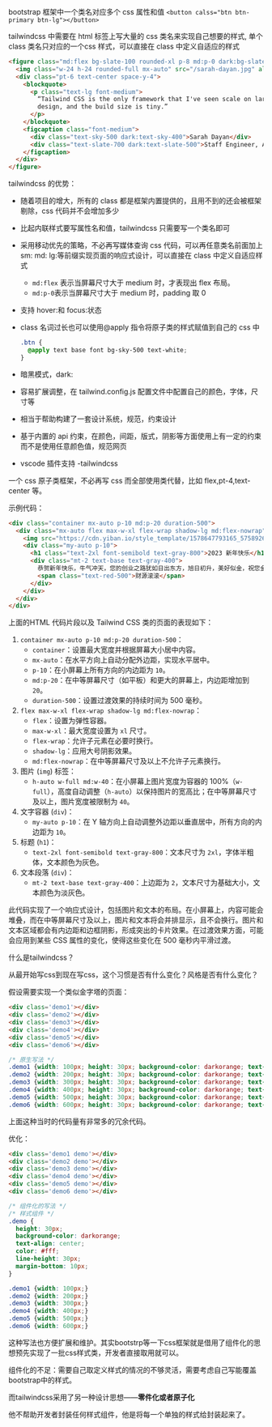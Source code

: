 bootstrap 框架中一个类名对应多个 css 属性和值 `<button calss="btn btn-primary btn-lg"></button>`

tailwindcss 中需要在 html 标签上写大量的 css 类名来实现自己想要的样式, 单个 class 类名只对应的一个css 样式，可以直接在 class 中定义自适应的样式

```html
<figure class="md:flex bg-slate-100 rounded-xl p-8 md:p-0 dark:bg-slate-800">
  <img class="w-24 h-24 rounded-full mx-auto" src="/sarah-dayan.jpg" alt="" width="384" height="512" />
  <div class="pt-6 text-center space-y-4">
    <blockquote>
      <p class="text-lg font-medium">
        “Tailwind CSS is the only framework that I've seen scale on large teams. It’s easy to customize, adapts to any
        design, and the build size is tiny.”
      </p>
    </blockquote>
    <figcaption class="font-medium">
      <div class="text-sky-500 dark:text-sky-400">Sarah Dayan</div>
      <div class="text-slate-700 dark:text-slate-500">Staff Engineer, Algolia</div>
    </figcaption>
  </div>
</figure>
```

tailwindcss 的优势：

- 随着项目的增大，所有的 class 都是框架内置提供的，且用不到的还会被框架剔除，css 代码并不会增加多少
- 比起内联样式要写属性名和值，tailwindcss 只需要写一个类名即可
- 采用移动优先的策略，不必再写媒体查询 css 代码，可以再任意类名前面加上 sm: md: lg:等前缀实现页面的响应式设计，可以直接在 class 中定义自适应样式
  - `md:flex` 表示当屏幕尺寸大于 medium 时，才表现出 flex 布局。
  - `md:p-0`表示当屏幕尺寸大于 medium 时，padding 取 0
- 支持 hover:和 focus:状态
- class 名词过长也可以使用@apply 指令将原子类的样式赋值到自己的 css 中
  ```css
  .btn {
    @apply text base font bg-sky-500 text-white;
  }
  ```

- 暗黑模式，dark:
- 容易扩展调整，在 tailwind.config.js 配置文件中配置自己的颜色，字体，尺寸等
- 相当于帮助构建了一套设计系统，规范，约束设计
- 基于内置的 api 约束，在颜色，间距，版式，阴影等方面使用上有一定的约束而不是使用任意颜色值，规范网页
- vscode 插件支持 -tailwindcss

一个 css 原子类框架，不必再写 css 而全部使用类代替，比如 flex,pt-4,text-center 等。





示例代码：

```html
<div class="container mx-auto p-10 md:p-20 duration-500">
  <div class="mx-auto flex max-w-xl flex-wrap shadow-lg md:flex-nowrap">
    <img src="https://cdn.yiban.io/style_template/1578647793165_5758926.jpg" class="h-auto w-full md:w-40" >
    <div class="my-auto p-10">
      <h1 class="text-2xl font-semibold text-gray-800">2023 新年快乐</h1>
      <div class="mt-2 text-base text-gray-400">
        恭贺新年快乐，牛气冲天，您的创业之路犹如日出东方，旭日初升，美好似金，祝您金牛年
        <span class="text-red-500">财源滚滚</span>
      </div>
    </div>
  </div>
</div>
```

上面的HTML 代码片段以及 Tailwind CSS 类的页面的表现如下：

1. `container mx-auto p-10 md:p-20 duration-500`：
   - `container`：设置最大宽度并根据屏幕大小居中内容。
   - `mx-auto`：在水平方向上自动分配外边距，实现水平居中。
   - `p-10`：在小屏幕上所有方向的内边距为 `10`。
   - `md:p-20`：在中等屏幕尺寸（如平板）和更大的屏幕上，内边距增加到 `20`。
   - `duration-500`：设置过渡效果的持续时间为 500 毫秒。
2. `flex max-w-xl flex-wrap shadow-lg md:flex-nowrap`：
   - `flex`：设置为弹性容器。
   - `max-w-xl`：最大宽度设置为 `xl` 尺寸。
   - `flex-wrap`：允许子元素在必要时换行。
   - `shadow-lg`：应用大号阴影效果。
   - `md:flex-nowrap`：在中等屏幕尺寸及以上不允许子元素换行。
3. 图片 (`img`) 标签：
   - `h-auto w-full md:w-40`：在小屏幕上图片宽度为容器的 100%（`w-full`），高度自动调整（`h-auto`）以保持图片的宽高比；在中等屏幕尺寸及以上，图片宽度被限制为 `40`。
4. 文字容器 (`div`)：
   - `my-auto p-10`：在 Y 轴方向上自动调整外边距以垂直居中，所有方向的内边距为 `10`。
5. 标题 (`h1`)：
   - `text-2xl font-semibold text-gray-800`：文本尺寸为 `2xl`，字体半粗体，文本颜色为灰色。
6. 文本段落 (`div`)：
   - `mt-2 text-base text-gray-400`：上边距为 `2`，文本尺寸为基础大小，文本颜色为淡灰色。

此代码实现了一个响应式设计，包括图片和文本的布局。在小屏幕上，内容可能会堆叠，而在中等屏幕尺寸及以上，图片和文本将会并排显示，且不会换行。图片和文本区域都会有内边距和边框阴影，形成突出的卡片效果。在过渡效果方面，可能会应用到某些 CSS 属性的变化，使得这些变化在 500 毫秒内平滑过渡。



什么是tailwindcss？

从最开始写css到现在写css，这个习惯是否有什么变化？风格是否有什么变化？

假设需要实现一个类似金字塔的页面：

```html
<div class='demo1'></div>
<div class='demo2'></div>
<div class='demo3'></div>
<div class='demo4'></div>
<div class='demo5'></div>
<div class='demo6'></div>
```

```css
/* 原生写法 */
.demo1 {width: 100px; height: 30px; background-color: darkorange; text-align: center; color: #fff; line-height: 30px; margin-bottom: 10px;}
.demo2 {width: 200px; height: 30px; background-color: darkorange; text-align: center; color: #fff; line-height: 30px; margin-bottom: 10px;}
.demo3 {width: 300px; height: 30px; background-color: darkorange; text-align: center; color: #fff; line-height: 30px; margin-bottom: 10px;}
.demo4 {width: 400px; height: 30px; background-color: darkorange; text-align: center; color: #fff; line-height: 30px; margin-bottom: 10px;}
.demo5 {width: 500px; height: 30px; background-color: darkorange; text-align: center; color: #fff; line-height: 30px; margin-bottom: 10px;}
.demo6 {width: 600px; height: 30px; background-color: darkorange; text-align: center; color: #fff; line-height: 30px; margin-bottom: 10px;}

```

上面这种当时的代码量有非常多的冗余代码。



优化：

```html
<div class='demo1 demo'></div>
<div class='demo2 demo'></div>
<div class='demo3 demo'></div>
<div class='demo4 demo'></div>
<div class='demo5 demo'></div>
<div class='demo6 demo'></div>
```



```css
/* 组件化的写法 */
/* 样式组件 */
.demo {
  height: 30px; 
  background-color: darkorange;
  text-align: center;
  color: #fff; 
  line-height: 30px; 
  margin-bottom: 10px;
}

.demo1 {width: 100px;}
.demo2 {width: 200px;}
.demo3 {width: 300px;}
.demo4 {width: 400px;}
.demo5 {width: 500px;}
.demo6 {width: 600px;}
```

这种写法也方便扩展和维护。其实bootstrp等一下css框架就是借用了组件化的思想预先实现了一批css样式类，开发者直接取用就可以。



组件化的不足：需要自己取定义样式的情况的不够灵活，需要考虑自己写能覆盖bootstrap中的样式。





而tailwindcss采用了另一种设计思想——**零件化或者原子化**

他不帮助开发者封装任何样式组件，他是将每一个单独的样式给封装起来了。







